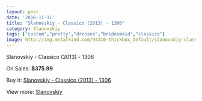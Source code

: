 ```yaml
---
layout: post
date: '2016-11-11'
title: "Slanovskiy - Classico (2013) - 1306"
category: Slanovskiy
tags: ["custom","pretty","dresses","bridesmaid","classico"]
image: http://img.metalkind.com/94310-thickbox_default/slanovskiy-classico-2013-1306.jpg
---
```

Slanovskiy - Classico (2013) - 1306

On Sales: **$375.99**
<a href="https://www.metalkind.com/en/slanovskiy/22057-slanovskiy-classico-2013-1306.html"><amp-img layout="responsive" width="600" height="600" src="//img.metalkind.com/94310-thickbox_default/slanovskiy-classico-2013-1306.jpg" alt="Slanovskiy - Classico (2013) - 1306 0" /></a>
<a href="https://www.metalkind.com/en/slanovskiy/22057-slanovskiy-classico-2013-1306.html"><amp-img layout="responsive" width="600" height="600" src="//img.metalkind.com/94312-thickbox_default/slanovskiy-classico-2013-1306.jpg" alt="Slanovskiy - Classico (2013) - 1306 1" /></a>
<a href="https://www.metalkind.com/en/slanovskiy/22057-slanovskiy-classico-2013-1306.html"><amp-img layout="responsive" width="600" height="600" src="//img.metalkind.com/94315-thickbox_default/slanovskiy-classico-2013-1306.jpg" alt="Slanovskiy - Classico (2013) - 1306 2" /></a>

Buy it: [Slanovskiy - Classico (2013) - 1306](https://www.metalkind.com/en/slanovskiy/22057-slanovskiy-classico-2013-1306.html "Slanovskiy - Classico (2013) - 1306")

View more: [Slanovskiy](https://www.metalkind.com/en/180-slanovskiy "Slanovskiy")